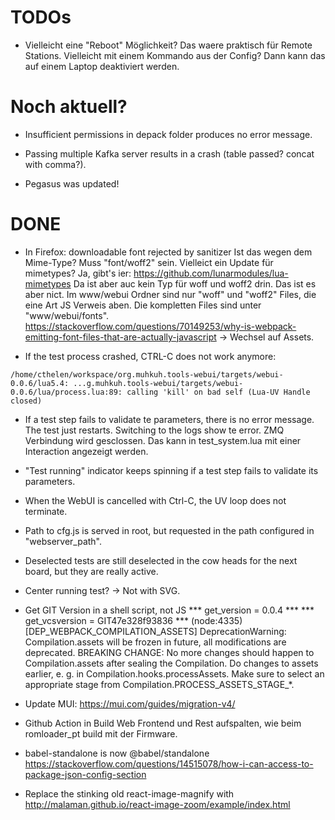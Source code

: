 # TODOs

 * Vielleicht eine "Reboot" Möglichkeit? Das waere praktisch für Remote Stations.
   Vielleicht mit einem Kommando aus der Config? Dann kann das auf einem Laptop deaktiviert werden.


# Noch aktuell?

* Insufficient permissions in depack folder produces no error message.

* Passing multiple Kafka server results in a crash (table passed? concat with comma?).

* Pegasus was updated!


# DONE
 * In Firefox: downloadable font rejected by sanitizer
 Ist das wegen dem Mime-Type? Muss "font/woff2" sein. Vielleict ein Update für mimetypes? Ja, gibt's ier: https://github.com/lunarmodules/lua-mimetypes
 Da ist aber auc kein Typ für woff und woff2 drin.
Das ist es aber nict. Im www/webui Ordner sind nur "woff" und "woff2" Files, die eine Art JS Verweis aben. Die kompletten Files sind unter "www/webui/fonts".
https://stackoverflow.com/questions/70149253/why-is-webpack-emitting-font-files-that-are-actually-javascript
-> Wechsel auf Assets.

 * If the test process crashed, CTRL-C does not work anymore:
```
/home/cthelen/workspace/org.muhkuh.tools-webui/targets/webui-0.0.6/lua5.4: ...g.muhkuh.tools-webui/targets/webui-0.0.6/lua/process.lua:89: calling 'kill' on bad self (Lua-UV Handle closed)
```

 * If a test step fails to validate te parameters, there is no error message. The test just restarts. Switching to the logs show te error.
ZMQ Verbindung wird gesclossen. Das kann in test_system.lua mit einer Interaction angezeigt werden.

 * "Test running" indicator keeps spinning if a test step fails to validate its parameters.

 * When the WebUI is cancelled with Ctrl-C, the UV loop does not terminate.

 * Path to cfg.js is served in root, but requested in the path configured in "webserver_path".

* Deselected tests are still deselected in the cow heads for the next board, but they are really active.

* Center running test? -> Not with SVG.

* Get GIT Version in a shell script, not JS
  *** get_version = 0.0.4 ***
  *** get_vcsversion = GIT47e328f93836 ***
  (node:4335) [DEP_WEBPACK_COMPILATION_ASSETS] DeprecationWarning: Compilation.assets will be frozen in future, all modifications are deprecated.
  BREAKING CHANGE: No more changes should happen to Compilation.assets after sealing the Compilation.
    Do changes to assets earlier, e. g. in Compilation.hooks.processAssets.
    Make sure to select an appropriate stage from Compilation.PROCESS_ASSETS_STAGE_*.

* Update MUI:
https://mui.com/guides/migration-v4/

* Github Action in Build Web Frontend und Rest aufspalten, wie beim romloader_pt build mit der Firmware.

* babel-standalone is now @babel/standalone
https://stackoverflow.com/questions/14515078/how-i-can-access-to-package-json-config-section

* Replace the stinking old react-image-magnify with http://malaman.github.io/react-image-zoom/example/index.html
